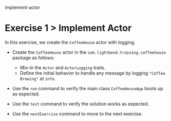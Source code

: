implement-actor

# Exercise 1 > Implement Actor

In this exercise, we create the `CoffeeHouse` actor with logging.

- Create the `CoffeeHouse` actor in the `com.lightbend.training.coffeehouse`
  package as follows:

    - Mix-in the `Actor` and `ActorLogging` traits.
    - Define the initial behavior to handle any message by logging
     `"Coffee Brewing"` at `info`.

- Use the `run` command to verify the main class `CoffeeHouseApp` boots up as
  expected.

- Use the `test` command to verify the solution works as expected.

- Use the `nextExercise` command to move to the next exercise.
